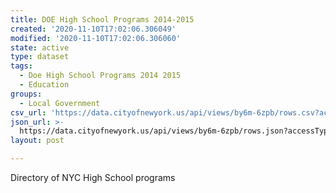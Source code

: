 ```yaml
---
title: DOE High School Programs 2014-2015
created: '2020-11-10T17:02:06.306049'
modified: '2020-11-10T17:02:06.306060'
state: active
type: dataset
tags:
  - Doe High School Programs 2014 2015
  - Education
groups:
  - Local Government
csv_url: 'https://data.cityofnewyork.us/api/views/by6m-6zpb/rows.csv?accessType=DOWNLOAD'
json_url: >-
  https://data.cityofnewyork.us/api/views/by6m-6zpb/rows.json?accessType=DOWNLOAD
layout: post

---
```

Directory of NYC High School programs
